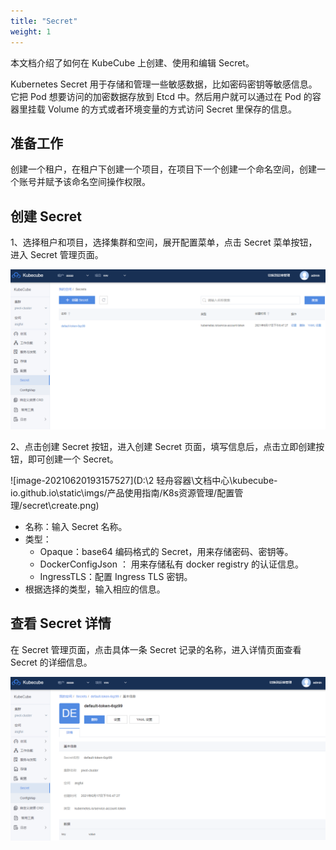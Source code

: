 ```yaml
---
title: "Secret"
weight: 1
---
```


本文档介绍了如何在 KubeCube 上创建、使用和编辑 Secret。

Kubernetes Secret 用于存储和管理一些敏感数据，比如密码密钥等敏感信息。它把 Pod 想要访问的加密数据存放到 Etcd 中。然后用户就可以通过在 Pod 的容器里挂载 Volume 的方式或者环境变量的方式访问 Secret 里保存的信息。

## 准备工作

创建一个租户，在租户下创建一个项目，在项目下一个创建一个命名空间，创建一个账号并赋予该命名空间操作权限。

## 创建 Secret

1、选择租户和项目，选择集群和空间，展开配置菜单，点击 Secret 菜单按钮，进入 Secret 管理页面。

![manage](/imgs/产品使用指南/K8s资源管理/配置管理/secret/manage.png)

2、点击创建 Secret 按钮，进入创建 Secret 页面，填写信息后，点击立即创建按钮，即可创建一个 Secret。

![image-20210620193157527](D:\2 轻舟容器\文档中心\kubecube-io.github.io\static\imgs/产品使用指南/K8s资源管理/配置管理/secret\create.png)

- 名称：输入 Secret 名称。
- 类型：
  - Opaque：base64 编码格式的 Secret，用来存储密码、密钥等。
  - DockerConfigJson ： 用来存储私有 docker registry 的认证信息。
  - IngressTLS：配置 Ingress TLS 密钥。
- 根据选择的类型，输入相应的信息。

## 查看 Secret 详情

在 Secret 管理页面，点击具体一条 Secret 记录的名称，进入详情页面查看 Secret 的详细信息。

![detail](/imgs/产品使用指南/K8s资源管理/配置管理/secret/detail.png)

 





